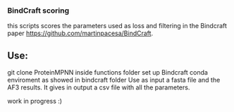 ### BindCraft scoring

this scripts scores the parameters used as loss and filtering in the Bindcraft paper https://github.com/martinpacesa/BindCraft. 

## Use:
git clone ProteinMPNN inside functions folder
set up Bindcraft conda enviroment as showed in bindcraft folder
Use as input a fasta file and the AF3 results. It gives in output a csv file with all the parameters.

work in progress :) 
